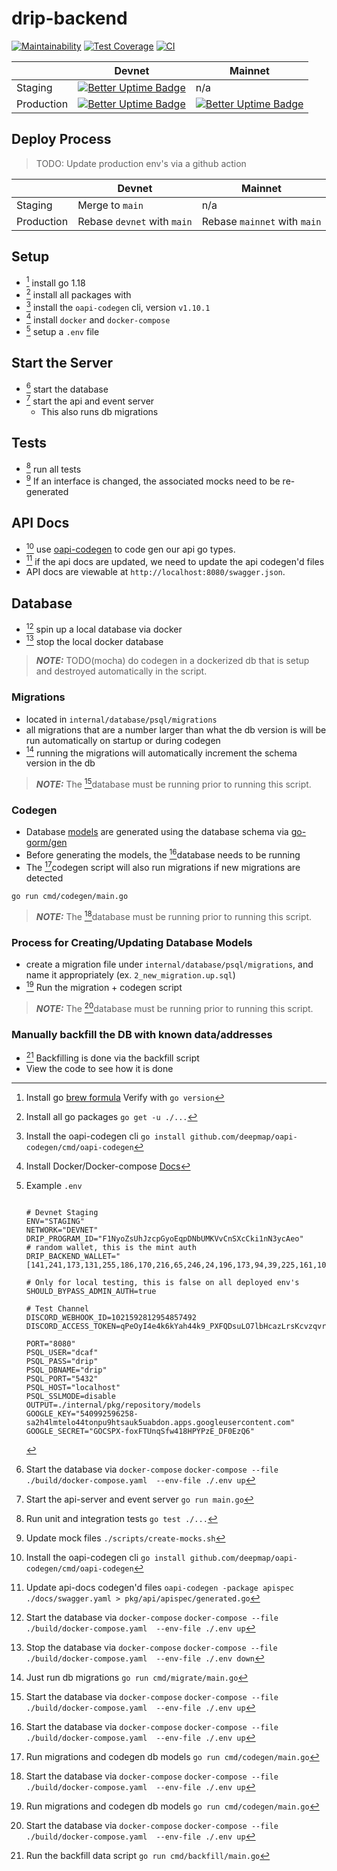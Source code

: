 # drip-backend

[![Maintainability](https://api.codeclimate.com/v1/badges/252814ca6aba27f4dc3d/maintainability)](https://codeclimate.com/repos/62c905f4ef60b5563400002b/maintainability)
[![Test Coverage](https://api.codeclimate.com/v1/badges/252814ca6aba27f4dc3d/test_coverage)](https://codeclimate.com/repos/62c905f4ef60b5563400002b/test_coverage)
[![CI](https://github.com/dcaf-labs/drip-backend/actions/workflows/ci.yaml/badge.svg?branch=main)](https://github.com/dcaf-labs/drip-backend/actions/workflows/ci.yaml)

| 	            | Devnet                                                                                                                                      	 | Mainnet                                                                                                                                 	 |
|--------------|-----------------------------------------------------------------------------------------------------------------------------------------------|-------------------------------------------------------------------------------------------------------------------------------------------|
| Staging    	 | [![Better Uptime Badge](https://betteruptime.com/status-badges/v1/monitor/isy8.svg)](https://betteruptime.com/?utm_source=status_badge)     	 | n/a                                                                                                                                     	 |
| Production 	 | [ ![Better Uptime Badge](https://betteruptime.com/status-badges/v1/monitor/g7cf.svg) ]( https://betteruptime.com/?utm_source=status_badge ) 	 | [![Better Uptime Badge](https://betteruptime.com/status-badges/v1/monitor/goyh.svg)](https://betteruptime.com/?utm_source=status_badge) 	 |

## Deploy Process 

> TODO: Update production env's via a github action 

| 	            | Devnet                                                                                                                                      	 | Mainnet                                                                                                                                 	 |
|--------------|-----------------------------------------------------------------------------------------------------------------------------------------------|-------------------------------------------------------------------------------------------------------------------------------------------|
| Staging    	 | Merge to `main`    	                                                                                                                          | n/a                                                                                                                                     	 |
| Production 	 | Rebase `devnet` with `main` 	                                                                                                                 | Rebase `mainnet` with `main` 	                                                                                                            |

## Setup

- [^1] install go 1.18 
- [^2] install all packages with
- [^3] install the `oapi-codegen` cli, version `v1.10.1`
- [^4] install `docker` and `docker-compose`
- [^5] setup a `.env` file

## Start the Server
- [^6] start the database
- [^8] start the api and event server
  - This also runs db migrations  

## Tests

- [^13] run all tests
- [^14] If an interface is changed, the associated mocks need to be re-generated

## API Docs

- [^3] use [oapi-codegen](https://github.com/deepmap/oapi-codegen) to code gen our api go types.
- [^15] if the api docs are updated, we need to update the api codegen'd files
- API docs are viewable at `http://localhost:8080/swagger.json`.

## Database

- [^6] spin up a local database via docker
- [^7] stop the local docker database

> **_NOTE:_** TODO(mocha) do codegen in a dockerized db that is setup and destroyed automatically in the script.

### Migrations

- located in `internal/database/psql/migrations`
- all migrations that are a number larger than what the db version is will be run automatically on startup or during codegen
- [^12] running the migrations will automatically increment the schema version in the db

> **_NOTE:_** The [^6]database must be running prior to running this script.

### Codegen

- Database [models](app/internal/data/psql/generated) are generated using the database schema via [go-gorm/gen](https://github.com/go-gorm/gen)
- Before generating the models, the [^6]database needs to be running
- The [^11]codegen script will also run migrations if new migrations are detected 

```bash
go run cmd/codegen/main.go
```

> **_NOTE:_** The [^6]database must be running prior to running this script.

### Process for Creating/Updating Database Models

- create a migration file under `internal/database/psql/migrations`, and name it appropriately (ex. `2_new_migration.up.sql`)
- [^11] Run the migration + codegen script 

> **_NOTE:_** The [^6]database must be running prior to running this script.

### Manually backfill the DB with known data/addresses

- [^10] Backfilling is done via the backfill script
- View the code to see how it is done

[^1]: Install go 
    [brew formula](https://formulae.brew.sh/formula/go)
    Verify with `go version`

[^2]: Install all go packages
    `go get -u ./...`

[^3]: Install the oapi-codegen cli
    `go install github.com/deepmap/oapi-codegen/cmd/oapi-codegen`

[^4]: Install Docker/Docker-compose
    [Docs](https://docs.docker.com/compose/install/)

[^5]: Example `.env`
    ```env

    # Devnet Staging
    ENV="STAGING"
    NETWORK="DEVNET"
    DRIP_PROGRAM_ID="F1NyoZsUhJzcpGyoEqpDNbUMKVvCnSXcCki1nN3ycAeo"
    # random wallet, this is the mint auth
    DRIP_BACKEND_WALLET="[141,241,173,131,255,186,170,216,65,246,24,196,173,94,39,225,161,108,251,102,177,20,166,223,13,69,103,38,242,107,72,194,177,170,44,204,179,183,235,4,231,51,88,169,156,153,132,247,235,166,41,123,87,219,139,204,95,1,176,98,72,90,51,82]"
    
    # Only for local testing, this is false on all deployed env's
    SHOULD_BYPASS_ADMIN_AUTH=true 
    
    # Test Channel
    DISCORD_WEBHOOK_ID=1021592812954857492
    DISCORD_ACCESS_TOKEN=qPeOyI4e4k6kYah44k9_PXFQDsuLO7lbHcazLrsKcvzqvrQh_lr1PK21kB3GZCSTv2Xg
    
    PORT="8080"
    PSQL_USER="dcaf"
    PSQL_PASS="drip"
    PSQL_DBNAME="drip"
    PSQL_PORT="5432"
    PSQL_HOST="localhost"
    PSQL_SSLMODE=disable
    OUTPUT=./internal/pkg/repository/models
    GOOGLE_KEY="540992596258-sa2h4lmtelo44tonpu9htsauk5uabdon.apps.googleusercontent.com"
    GOOGLE_SECRET="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"
    ```
[^6]: Start the database via `docker-compose`
    `docker-compose --file ./build/docker-compose.yaml  --env-file ./.env up`

[^7]: Stop the database via `docker-compose`
    `docker-compose --file ./build/docker-compose.yaml  --env-file ./.env down`

[^8]: Start the api-server and event server
    `go run main.go`

[^9]: Start just the event server
    `go run cmd/event/main.go`

[^10]: Run the backfill data script
    `go run cmd/backfill/main.go`

[^11]: Run migrations and codegen db models
    `go run cmd/codegen/main.go`

[^12]: Just run db migrations
    `go run cmd/migrate/main.go`

[^13]: Run unit and integration tests
    `go test ./...`

[^14]: Update mock files
    `./scripts/create-mocks.sh`

[^15]: Update api-docs codegen'd files
    `oapi-codegen -package apispec ./docs/swagger.yaml > pkg/api/apispec/generated.go`

[//]: # ()
[//]: # (```bash)

[//]: # (# Add to ZSHRC)

[//]: # (export GOPRIVATE=github.com/dcaf-labs/solana-go-clients)

[//]: # (go get -u ./...)

[//]: # (```)

[//]: # ()
[//]: # (Add the following to ~/.gitconfig )

[//]: # ()
[//]: # (```txt)

[//]: # ([url "ssh://git@github.com/"])

[//]: # (insteadOf = https://github.com/)

[//]: # (```)
